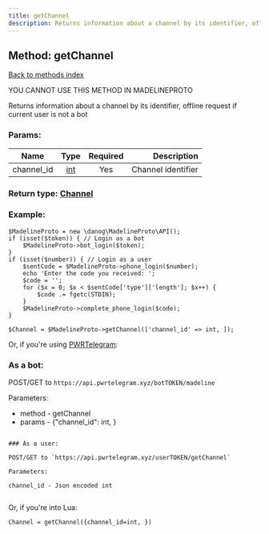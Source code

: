 ```yaml
---
title: getChannel
description: Returns information about a channel by its identifier, offline request if current user is not a bot
---
```

## Method: getChannel  
[Back to methods index](index.md)


YOU CANNOT USE THIS METHOD IN MADELINEPROTO


Returns information about a channel by its identifier, offline request if current user is not a bot

### Params:

| Name     |    Type       | Required | Description |
|----------|:-------------:|:--------:|------------:|
|channel\_id|[int](../types/int.md) | Yes|Channel identifier|


### Return type: [Channel](../types/Channel.md)

### Example:


```
$MadelineProto = new \danog\MadelineProto\API();
if (isset($token)) { // Login as a bot
    $MadelineProto->bot_login($token);
}
if (isset($number)) { // Login as a user
    $sentCode = $MadelineProto->phone_login($number);
    echo 'Enter the code you received: ';
    $code = '';
    for ($x = 0; $x < $sentCode['type']['length']; $x++) {
        $code .= fgetc(STDIN);
    }
    $MadelineProto->complete_phone_login($code);
}

$Channel = $MadelineProto->getChannel(['channel_id' => int, ]);
```

Or, if you're using [PWRTelegram](https://pwrtelegram.xyz):

### As a bot:

POST/GET to `https://api.pwrtelegram.xyz/botTOKEN/madeline`

Parameters:

* method - getChannel
* params - {"channel_id": int, }

```

### As a user:

POST/GET to `https://api.pwrtelegram.xyz/userTOKEN/getChannel`

Parameters:

channel_id - Json encoded int


```

Or, if you're into Lua:

```
Channel = getChannel({channel_id=int, })
```

